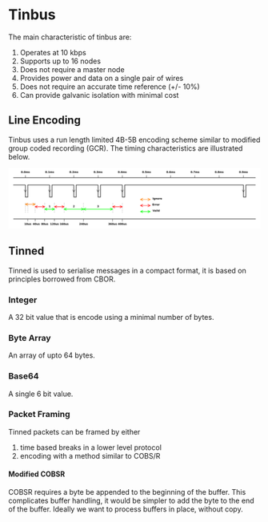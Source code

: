 # Tinbus
The main characteristic of tinbus are:
1. Operates at 10 kbps
1. Supports up to 16 nodes
1. Does not require a master node 
1. Provides power and data on a single pair of wires
1. Does not require an accurate time reference (+/- 10%)
1. Can provide galvanic isolation with minimal cost

## Line Encoding
Tinbus uses a run length limited 4B-5B encoding scheme similar to modified group coded recording (GCR). The timing characteristics are illustrated below.

![Figure 1](./tinbus/tinbus.svg)

## Tinned
Tinned is used to serialise messages in a compact format, it is based on principles borrowed from CBOR.
### Integer
A 32 bit value that is encode using a minimal number of bytes.
### Byte Array
An array of upto 64 bytes.
### Base64
A single 6 bit value.

### Packet Framing

Tinned packets can be framed by either 
1. time based breaks in a lower level protocol
2. encoding with a method similar to COBS/R

#### Modified COBSR
COBSR requires a byte be appended to the beginning of the buffer. This complicates buffer handling, it would be simpler to add the byte to the end of the buffer. Ideally we want to process buffers in place, without copy.
